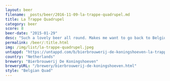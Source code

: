 ```yaml
---
layout: beer
filename: _posts/beer/2016-11-09-la-trappe-quadrupel.md
title: La Trappe Quadrupel
category: beer
score: 8
beer-date: "2015-01-29"
desc: "Such a lovely beer all round. Makes me want to go back to Belgium"
permalink: /beer/:title.html
img: /img/list/la-trappe-quadrupel.jpeg
untappd: "https://untappd.com/b/bierbrouwerij-de-koningshoeven-la-trappe-quadrupel/1830"
country: "Netherlands"
brewery: "Bierbrouwerij De Koningshoeven"
breweryURL: "/brewery/bierbrouwerij-de-koningshoeven.html"
style: "Belgian Quad"
---
```

